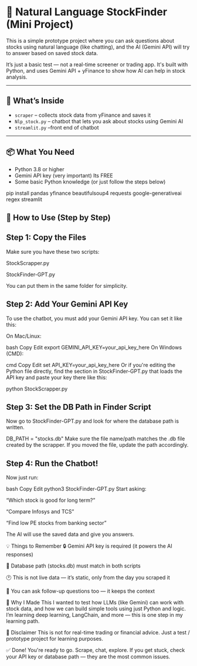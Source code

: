 # 🧠 Natural Language StockFinder (Mini Project)

This is a simple prototype project where you can ask questions about stocks using natural language (like chatting), and the AI (Gemini API) will try to answer based on saved stock data.

It’s just a basic test — not a real-time screener or trading app. It's built with Python, and uses Gemini API + yFinance to show how AI can help in stock analysis.

---

## 🧩 What’s Inside

- `scraper` – collects stock data from yFinance and saves it
- `Nlp_stock.py` – chatbot that lets you ask about stocks using Gemini AI
- `streamlit.py` –front end of chatbot
---

## 📦 What You Need

- Python 3.8 or higher
- Gemini API key (very important) Its FREE
- Some basic Python knowledge (or just follow the steps below)

pip install pandas yfinance beautifulsoup4 requests google-generativeai regex streamlit 

## 🔧 How to Use (Step by Step)
## Step 1: Copy the Files
Make sure you have these two scripts:

StockScrapper.py

StockFinder-GPT.py

You can put them in the same folder for simplicity.

## Step 2: Add Your Gemini API Key
To use the chatbot, you must add your Gemini API key. You can set it like this:

On Mac/Linux:

bash
Copy
Edit
export GEMINI_API_KEY=your_api_key_here
On Windows (CMD):

cmd
Copy
Edit
set API_KEY=your_api_key_here
Or if you're editing the Python file directly, find the section in StockFinder-GPT.py that loads the API key and paste your key there like this:

python StockScrapper.py
## Step 3: Set the DB Path in Finder Script
Now go to StockFinder-GPT.py and look for where the database path is written.

DB_PATH = "stocks.db"
Make sure the file name/path matches the .db file created by the scrapper. If you moved the file, update the path accordingly.

## Step 4: Run the Chatbot!
Now just run:

bash
Copy
Edit
python3 StockFinder-GPT.py
Start asking:

“Which stock is good for long term?”

“Compare Infosys and TCS”

“Find low PE stocks from banking sector”

The AI will use the saved data and give you answers.

💡 Things to Remember
🔒 Gemini API key is required (it powers the AI responses)

📁 Database path (stocks.db) must match in both scripts

🕐 This is not live data — it’s static, only from the day you scraped it

💬 You can ask follow-up questions too — it keeps the context

🧪 Why I Made This
I wanted to test how LLMs (like Gemini) can work with stock data, and how we can build simple tools using just Python and logic. I’m learning deep learning, LangChain, and more — this is one step in my learning path.

🛑 Disclaimer
This is not for real-time trading or financial advice. Just a test / prototype project for learning purposes.

✅ Done!
You're ready to go. Scrape, chat, explore.
If you get stuck, check your API key or database path — they are the most common issues.



